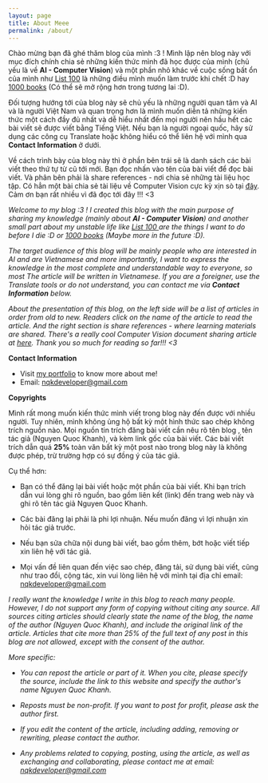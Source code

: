 ```yaml
---
layout: page
title: About Meee
permalink: /about/
---
```



Chào mừng bạn đã ghé thăm blog của mình :3 ! Mình lập nên blog này với mục đích chính chia sẻ những kiến thức mình đã học được của mình (chủ yếu là về **AI - Computer Vision**) và một phần nhỏ khác về cuộc sống bất ổn của mình như [List 100](/list100/) là những điều mình muốn làm trước khi chết :D hay [1000 books](/1000books/) (Có thể sẽ mở rộng hơn trong tương lai :D). 

Đối tượng hướng tới của blog này sẽ chủ yếu là những người quan tâm và AI và là người Việt Nam và quan trọng hơn là mình muốn diễn tả những kiến thức một cách đầy đủ nhất và dễ hiểu nhất đến mọi người nên hầu hết các bài viết sẽ được viết bằng Tiếng Việt. Nếu bạn là người ngoại quốc, hãy sử dụng các công cụ Translate hoặc không hiểu có thể liên hệ với mình qua **Contact Information** ở dưới. 

Về cách trình bày của blog này thì ở phần bên trái sẽ là danh sách các bài viết theo thứ tự từ cũ tới mới. Bạn đọc nhấn vào tên của bài viết để đọc bài viết. Và phân bên phải là share references - nơi chia sẻ những tài liệu học tập. Có hẳn một bài chia sẻ tài liệu về Computer Vision cực kỳ xịn sò tại [đây](/awesome-computer-vision/). Cảm ơn bạn rất nhiều vì đã đọc tới đây !!! <3


*Welcome to my blog :3 ! I created this blog with the main purpose of sharing my knowledge (mainly about **AI - Computer Vision**) and another small part about my unstable life like [List 100 ](/list100/) are the things I want to do before I die :D or [1000 books](/1000books/) (Maybe more in the future :D).*

*The target audience of this blog will be mainly people who are interested in AI and are Vietnamese and more importantly, I want to express the knowledge in the most complete and understandable way to everyone, so most The article will be written in Vietnamese. If you are a foreigner, use the Translate tools or do not understand, you can contact me via **Contact Information** below.*

*About the presentation of this blog, on the left side will be a list of articles in order from old to new. Readers click on the name of the article to read the article. And the right section is share references - where learning materials are shared. There's a really cool Computer Vision document sharing article at [here](/awesome-computer-vision/). Thank you so much for reading so far!!! <3*

**Contact Information** 

- Visit <a href="https://nqkhanh2002.github.io/portfolio/" target="_blank">my portfolio</a> to know more about me!
- Email: [nqkdeveloper@gmail.com](mailto:nqkdeveloper@gmail.com)

**Copyrights**

Mình rất mong muốn kiến thức mình viết trong blog này đến được với nhiều người. Tuy nhiên, mình không ủng hộ bất kỳ một hình thức sao chép không trích nguồn nào. Mọi nguồn tin trích đăng bài viết cần nêu rõ tên blog , tên tác giả (Nguyen Quoc Khanh), và kèm link gốc của bài viết. Các bài viết trích dẫn quá **25%** toàn văn bất kỳ một post nào trong blog này là không được phép, trừ trường hợp có sự đồng ý của tác giả.

Cụ thể hơn:

* Bạn có thể đăng lại bài viết hoặc một phần của bài viết. Khi bạn trích dẫn vui lòng ghi rõ nguồn, bao gồm liên kết (link) đến trang web này và ghi rõ tên tác giả Nguyen Quoc Khanh.

* Các bài đăng lại phải là phi lợi nhuận. Nếu muốn đăng vì lợi nhuận xin hỏi tác giả trước.

* Nếu bạn sửa chữa nội dung bài viết, bao gồm thêm, bớt hoặc viết tiếp xin liên hệ với tác giả.

* Mọi vấn đề liên quan đến việc sao chép, đăng tải, sử dụng bài viết, cũng như trao đổi, cộng tác, xin vui lòng liên hệ với mình tại địa chỉ email: [nqkdeveloper@gmail.com](mailto:nqkdeveloper@gmail.com)


*I really want the knowledge I write in this blog to reach many people. However, I do not support any form of copying without citing any source. All sources citing articles should clearly state the name of the blog, the name of the author (Nguyen Quoc Khanh), and include the original link of the article. Articles that cite more than 25% of the full text of any post in this blog are not allowed, except with the consent of the author.*

*More specific:*

* *You can repost the article or part of it. When you cite, please specify the source, include the link to this website and specify the author's name Nguyen Quoc Khanh.*

* *Reposts must be non-profit. If you want to post for profit, please ask the author first.*

* *If you edit the content of the article, including adding, removing or rewriting, please contact the author.*

* *Any problems related to copying, posting, using the article, as well as exchanging and collaborating, please contact me at email: [nqkdeveloper@gmail.com](mailto:nqkdeveloper@gmail.com)*